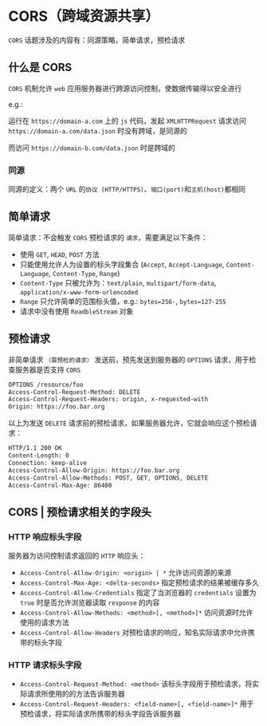 # CORS（跨域资源共享）

`CORS` 话题涉及的内容有：同源策略，简单请求，预检请求

## 什么是 CORS

`CORS` 机制允许 `web` 应用服务器进行跨源访问控制，使数据传输得以安全进行

e.g.:

运行在 `https://domain-a.com` 上的 `js` 代码，发起 `XMLHTTPRequest` 请求访问 `https://domain-a.com/data.json` 时没有跨域，是同源的

而访问 `https://domain-b.com/data.json` 时是跨域的

### 同源

同源的定义：两个 `URL` 的`协议 (HTTP/HTTPS)`、`端口(port)`和`主机(host)`都相同

## 简单请求

简单请求：不会触发 `CORS` 预检请求的 `请求`，需要满足以下条件：

- 使用 `GET`, `HEAD`, `POST` 方法
- 只能使用允许人为设置的标头字段集合 (`Accept`, `Accept-Language`, `Content-Language`, `Content-Type`, `Range`)
- `Content-Type` 只被允许为：`text/plain`, `multipart/form-data`, `application/x-www-form-urlencoded`
- `Range` 只允许简单的范围标头值，e.g.: `bytes=256-`, `bytes=127-255`
- 请求中没有使用 `ReadbleStream` 对象

## 预检请求

非简单请求 `（需预检的请求）` 发送前，预先发送到服务器的 `OPTIONS` 请求，用于检查服务器是否支持 `CORS`

```txt
OPTIONS /resource/foo
Access-Control-Request-Method: DELETE
Access-Control-Request-Headers: origin, x-requested-with
Origin: https://foo.bar.org
```

以上为发送 `DELETE` 请求前的预检请求，如果服务器允许，它就会响应这个预检请求：

```txt
HTTP/1.1 200 OK
Content-Length: 0
Connection: keep-alive
Access-Control-Allow-Origin: https://foo.bar.org
Access-Control-Allow-Methods: POST, GET, OPTIONS, DELETE
Access-Control-Max-Age: 86400
```

## CORS | 预检请求相关的字段头

### HTTP 响应标头字段

服务器为访问控制请求返回的 `HTTP` 响应头：

- `Access-Control-Allow-Origin: <origin> | *` 允许访问资源的来源
- `Access-Control-Max-Age: <delta-seconds>` 指定预检请求的结果被缓存多久
- `Access-Control-Allow-Credentials` 指定了当浏览器的 `credentials` 设置为 `true` 时是否允许浏览器读取 `response` 的内容
- `Access-Control-Allow-Methods: <method>[, <method>]*` 访问资源时允许使用的请求方法
- `Access-Control-Allow-Headers` 对预检请求的响应，知名实际请求中允许携带的标头字段

### HTTP 请求标头字段

- `Access-Control-Request-Method: <method>` 该标头字段用于预检请求，将实际请求所使用的的方法告诉服务器
- `Access-Control-Request-Headers: <field-name>[, <field-name>]*` 用于预检请求，将实际请求所携带的标头字段告诉服务器
